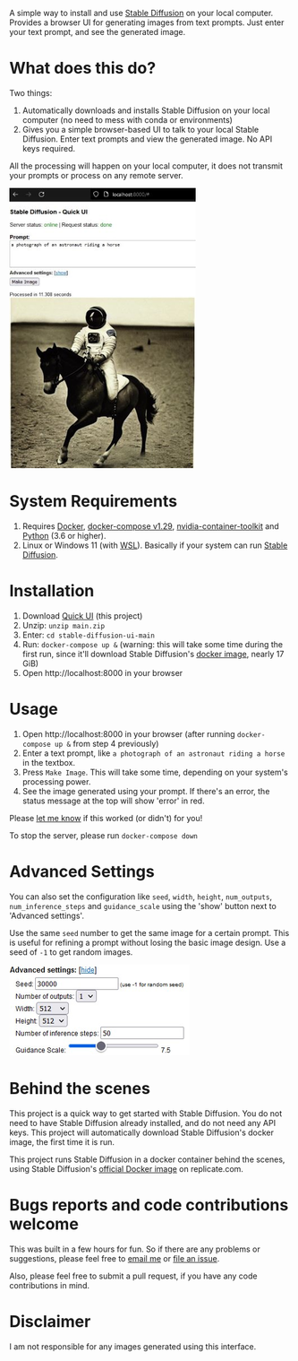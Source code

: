 A simple way to install and use [Stable Diffusion](https://replicate.com/stability-ai/stable-diffusion) on your local computer. Provides a browser UI for generating images from text prompts. Just enter your text prompt, and see the generated image.

# What does this do?
Two things:
1. Automatically downloads and installs Stable Diffusion on your local computer (no need to mess with conda or environments)
2. Gives you a simple browser-based UI to talk to your local Stable Diffusion. Enter text prompts and view the generated image. No API keys required.

All the processing will happen on your local computer, it does not transmit your prompts or process on any remote server.

![Screenshot of tool](shot-v1.jpg?raw=true)

# System Requirements
1. Requires [Docker](https://docs.docker.com/engine/install/), [docker-compose v1.29](https://docs.docker.com/compose/install/), [nvidia-container-toolkit](https://stackoverflow.com/a/58432877) and [Python](https://www.python.org/downloads/) (3.6 or higher).
2. Linux or Windows 11 (with [WSL](https://docs.microsoft.com/en-us/windows/wsl/install)). Basically if your system can run [Stable Diffusion](https://replicate.com/stability-ai/stable-diffusion).

# Installation
1. Download [Quick UI](https://github.com/cmdr2/stable-diffusion-ui/archive/refs/heads/main.zip) (this project)
2. Unzip: `unzip main.zip`
3. Enter: `cd stable-diffusion-ui-main`
4. Run: `docker-compose up &` (warning: this will take some time during the first run, since it'll download Stable Diffusion's [docker image](https://replicate.com/stability-ai/stable-diffusion), nearly 17 GiB)
5. Open http://localhost:8000 in your browser

# Usage
1. Open http://localhost:8000 in your browser (after running `docker-compose up &` from step 4 previously)
2. Enter a text prompt, like `a photograph of an astronaut riding a horse` in the textbox.
3. Press `Make Image`. This will take some time, depending on your system's processing power.
4. See the image generated using your prompt. If there's an error, the status message at the top will show 'error' in red.

Please [let me know](mailto:sd@cmdr2.org) if this worked (or didn't) for you!

To stop the server, please run `docker-compose down`

# Advanced Settings
You can also set the configuration like `seed`, `width`, `height`, `num_outputs`, `num_inference_steps` and `guidance_scale` using the 'show' button next to 'Advanced settings'.

Use the same `seed` number to get the same image for a certain prompt. This is useful for refining a prompt without losing the basic image design. Use a seed of `-1` to get random images.

![Screenshot of advanced settings](config-v1.jpg?raw=true)

# Behind the scenes
This project is a quick way to get started with Stable Diffusion. You do not need to have Stable Diffusion already installed, and do not need any API keys. This project will automatically download Stable Diffusion's docker image, the first time it is run.

This project runs Stable Diffusion in a docker container behind the scenes, using Stable Diffusion's [official Docker image](https://replicate.com/stability-ai/stable-diffusion) on replicate.com.

# Bugs reports and code contributions welcome
This was built in a few hours for fun. So if there are any problems or suggestions, please feel free to [email me](mailto:sd@cmdr2.org) or [file an issue](https://github.com/cmdr2/stable-diffusion-ui/issues).

Also, please feel free to submit a pull request, if you have any code contributions in mind.

# Disclaimer
I am not responsible for any images generated using this interface.
